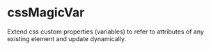 # cssMagicVar
Extend css custom properties (variables) to refer to attributes of any existing element and update dynamically.
